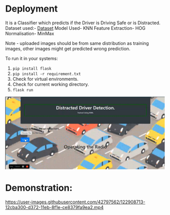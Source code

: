 


# Deployment
It is a Classifier which predicts if the Driver is Driving Safe or is Distracted.
Dataset used:- <a href="https://www.kaggle.com/c/state-farm-distracted-driver-detection" target="_blank">Dataset</a>
Model Used- KNN
Feature Extraction- HOG
Normalisation- MinMax

Note - uploaded images should be from same distribution as training images, other images might get predicted wrong prediction.

To run it in your systems:
1. `pip install flask`
2. `pip install -r requirement.txt`
3. Check for virtual environments.
4. Check for current working directory.
5. `flask run`

<img src="./imgs/img1.png">

# Demonstration:

https://user-images.githubusercontent.com/42797562/122908713-12cba300-d372-11eb-8f1e-ce8379fa9ea2.mp4
